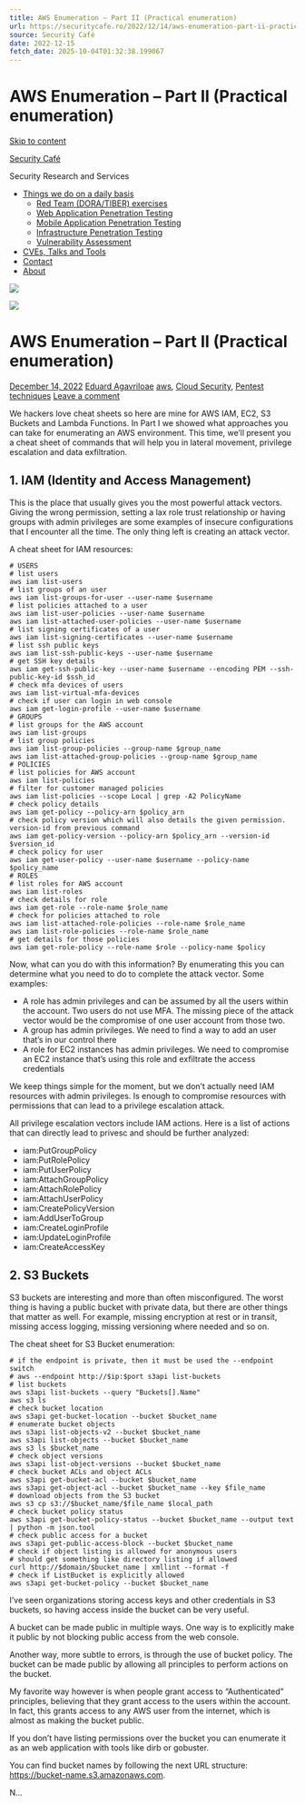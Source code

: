 ```yaml
---
title: AWS Enumeration – Part II (Practical enumeration)
url: https://securitycafe.ro/2022/12/14/aws-enumeration-part-ii-practical-enumeration/
source: Security Café
date: 2022-12-15
fetch_date: 2025-10-04T01:32:38.199067
---
```


# AWS Enumeration – Part II (Practical enumeration)

[Skip to content](#content)

[Security Café](https://securitycafe.ro/)

Security Research and Services

* [Things we do on a daily basis](https://securitycafe.ro/security-services-for-business/)
  + [Red Team (DORA/TIBER) exercises](https://securitycafe.ro/security-services-for-business/dora-tiber-exercises/)
  + [Web Application Penetration Testing](https://securitycafe.ro/security-services-for-business/web-application-penetration-testing/)
  + [Mobile Application Penetration Testing](https://securitycafe.ro/security-services-for-business/mobile-application-penetration-testing/)
  + [Infrastructure Penetration Testing](https://securitycafe.ro/security-services-for-business/infrastructure-penetration-testing/)
  + [Vulnerability Assessment](https://securitycafe.ro/security-services-for-business/vulnerability-assessment/)
* [CVEs, Talks and Tools](https://securitycafe.ro/cves-talks-and-tools/)
* [Contact](https://securitycafe.ro/contact/)
* [About](https://securitycafe.ro/about/)

[![](https://securitycafe.ro/wp-content/uploads/2015/01/cropped-cropped-coffee-banner-2-4.jpg)](https://securitycafe.ro/)

![](https://securitycafe.ro/wp-content/uploads/2022/12/aws-enumeration-part-ii-feature-image-3.png?w=840)

# AWS Enumeration – Part II (Practical enumeration)

[December 14, 2022](https://securitycafe.ro/2022/12/14/aws-enumeration-part-ii-practical-enumeration/ "9:30 am") [Eduard Agavriloae](https://securitycafe.ro/author/eagavriloae/ "View all posts by Eduard Agavriloae") [aws](https://securitycafe.ro/category/cloud-security/aws/), [Cloud Security](https://securitycafe.ro/category/cloud-security/), [Pentest techniques](https://securitycafe.ro/category/pentest-techniques/) [Leave a comment](https://securitycafe.ro/2022/12/14/aws-enumeration-part-ii-practical-enumeration/#respond)

We hackers love cheat sheets so here are mine for AWS IAM, EC2, S3 Buckets and Lambda Functions. In Part I we showed what approaches you can take for enumerating an AWS environment. This time, we’ll present you a cheat sheet of commands that will help you in lateral movement, privilege escalation and data exfiltration.

## 1. IAM (Identity and Access Management)

This is the place that usually gives you the most powerful attack vectors. Giving the wrong permission, setting a lax role trust relationship or having groups with admin privileges are some examples of insecure configurations that I encounter all the time. The only thing left is creating an attack vector.

A cheat sheet for IAM resources:

```
# USERS
# list users
aws iam list-users
# list groups of an user
aws iam list-groups-for-user --user-name $username
# list policies attached to a user
aws iam list-user-policies --user-name $username
aws iam list-attached-user-policies --user-name $username
# list signing certificates of a user
aws iam list-signing-certificates --user-name $username
# list ssh public keys
aws iam list-ssh-public-keys --user-name $username
# get SSH key details
aws iam get-ssh-public-key --user-name $username --encoding PEM --ssh-public-key-id $ssh_id
# check mfa devices of users
aws iam list-virtual-mfa-devices
# check if user can login in web console
aws iam get-login-profile --user-name $username
# GROUPS
# list groups for the AWS account
aws iam list-groups
# list group policies
aws iam list-group-policies --group-name $group_name
aws iam list-attached-group-policies --group-name $group_name
# POLICIES
# list policies for AWS account
aws iam list-policies
# filter for customer managed policies
aws iam list-policies --scope Local | grep -A2 PolicyName
# check policy details
aws iam get-policy --policy-arn $policy_arn
# check policy version which will also details the given permission. version-id from previous command
aws iam get-policy-version --policy-arn $policy_arn --version-id $version_id
# check policy for user
aws iam get-user-policy --user-name $username --policy-name $policy_name
# ROLES
# list roles for AWS account
aws iam list-roles
# check details for role
aws iam get-role --role-name $role_name
# check for policies attached to role
aws iam list-attached-role-policies --role-name $role_name
aws iam list-role-policies --role-name $role_name
# get details for those policies
aws iam get-role-policy --role-name $role --policy-name $policy
```

Now, what can you do with this information? By enumerating this you can determine what you need to do to complete the attack vector. Some examples:

* A role has admin privileges and can be assumed by all the users within the account. Two users do not use MFA. The missing piece of the attack vector would be the compromise of one user account from those two.
* A group has admin privileges. We need to find a way to add an user that’s in our control there
* A role for EC2 instances has admin privileges. We need to compromise an EC2 instance that’s using this role and exfiltrate the access credentials

We keep things simple for the moment, but we don’t actually need IAM resources with admin privileges. Is enough to compromise resources with permissions that can lead to a privilege escalation attack.

All privilege escalation vectors include IAM actions. Here is a list of actions that can directly lead to privesc and should be further analyzed:

* iam:PutGroupPolicy
* iam:PutRolePolicy
* iam:PutUserPolicy
* iam:AttachGroupPolicy
* iam:AttachRolePolicy
* iam:AttachUserPolicy
* iam:CreatePolicyVersion
* iam:AddUserToGroup
* iam:CreateLoginProfile
* iam:UpdateLoginProfile
* iam:CreateAccessKey

## 2. S3 Buckets

S3 buckets are interesting and more than often misconfigured. The worst thing is having a public bucket with private data, but there are other things that matter as well. For example, missing encryption at rest or in transit, missing access logging, missing versioning where needed and so on.

The cheat sheet for S3 Bucket enumeration:

```
# if the endpoint is private, then it must be used the --endpoint switch
# aws --endpoint http://$ip:$port s3api list-buckets
# list buckets
aws s3api list-buckets --query "Buckets[].Name"
aws s3 ls
# check bucket location
aws s3api get-bucket-location --bucket $bucket_name
# enumerate bucket objects
aws s3api list-objects-v2 --bucket $bucket_name
aws s3api list-objects --bucket $bucket_name
aws s3 ls $bucket_name
# check object versions
aws s3api list-object-versions --bucket $bucket_name
# check bucket ACLs and object ACLs
aws s3api get-bucket-acl --bucket $bucket_name
aws s3api get-object-acl --bucket $bucket_name --key $file_name
# download objects from the S3 bucket
aws s3 cp s3://$bucket_name/$file_name $local_path
# check bucket policy status
aws s3api get-bucket-policy-status --bucket $bucket_name --output text | python -m json.tool
# check public access for a bucket
aws s3api get-public-access-block --bucket $bucket_name
# check if object listing is allowed for anonymous users
# should get something like directory listing if allowed
curl http://$domain/$bucket_name | xmllint --format -f
# check if ListBucket is explicitly allowed
aws s3api get-bucket-policy --bucket $bucket_name
```

I’ve seen organizations storing access keys and other credentials in S3 buckets, so having access inside the bucket can be very useful.

A bucket can be made public in multiple ways. One way is to explicitly make it public by not blocking public access from the web console.

Another way, more subtle to errors, is through the use of bucket policy. The bucket can be made public by allowing all principles to perform actions on the bucket.

My favorite way however is when people grant access to “Authenticated” principles, believing that they grant access to the users within the account. In fact, this grants access to any AWS user from the internet, which is almost as making the bucket public.

If you don’t have listing permissions over the bucket you can enumerate it as an web application with tools like dirb or gobuster.

You can find bucket names by following the next URL structure: <https://bucket-name.s3.amazonaws.com>.

N...